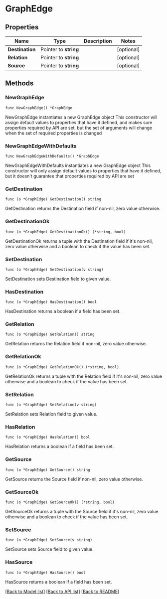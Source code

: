 # GraphEdge

## Properties

Name | Type | Description | Notes
------------ | ------------- | ------------- | -------------
**Destination** | Pointer to **string** |  | [optional] 
**Relation** | Pointer to **string** |  | [optional] 
**Source** | Pointer to **string** |  | [optional] 

## Methods

### NewGraphEdge

`func NewGraphEdge() *GraphEdge`

NewGraphEdge instantiates a new GraphEdge object
This constructor will assign default values to properties that have it defined,
and makes sure properties required by API are set, but the set of arguments
will change when the set of required properties is changed

### NewGraphEdgeWithDefaults

`func NewGraphEdgeWithDefaults() *GraphEdge`

NewGraphEdgeWithDefaults instantiates a new GraphEdge object
This constructor will only assign default values to properties that have it defined,
but it doesn't guarantee that properties required by API are set

### GetDestination

`func (o *GraphEdge) GetDestination() string`

GetDestination returns the Destination field if non-nil, zero value otherwise.

### GetDestinationOk

`func (o *GraphEdge) GetDestinationOk() (*string, bool)`

GetDestinationOk returns a tuple with the Destination field if it's non-nil, zero value otherwise
and a boolean to check if the value has been set.

### SetDestination

`func (o *GraphEdge) SetDestination(v string)`

SetDestination sets Destination field to given value.

### HasDestination

`func (o *GraphEdge) HasDestination() bool`

HasDestination returns a boolean if a field has been set.

### GetRelation

`func (o *GraphEdge) GetRelation() string`

GetRelation returns the Relation field if non-nil, zero value otherwise.

### GetRelationOk

`func (o *GraphEdge) GetRelationOk() (*string, bool)`

GetRelationOk returns a tuple with the Relation field if it's non-nil, zero value otherwise
and a boolean to check if the value has been set.

### SetRelation

`func (o *GraphEdge) SetRelation(v string)`

SetRelation sets Relation field to given value.

### HasRelation

`func (o *GraphEdge) HasRelation() bool`

HasRelation returns a boolean if a field has been set.

### GetSource

`func (o *GraphEdge) GetSource() string`

GetSource returns the Source field if non-nil, zero value otherwise.

### GetSourceOk

`func (o *GraphEdge) GetSourceOk() (*string, bool)`

GetSourceOk returns a tuple with the Source field if it's non-nil, zero value otherwise
and a boolean to check if the value has been set.

### SetSource

`func (o *GraphEdge) SetSource(v string)`

SetSource sets Source field to given value.

### HasSource

`func (o *GraphEdge) HasSource() bool`

HasSource returns a boolean if a field has been set.


[[Back to Model list]](../README.md#documentation-for-models) [[Back to API list]](../README.md#documentation-for-api-endpoints) [[Back to README]](../README.md)



